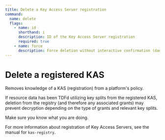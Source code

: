 ```yaml
---
title: Delete a Key Access Server registration
command:
  name: delete
  flags:
    - name: id
      shorthand: i
      description: ID of the Key Access Server registration
      required: true
    - name: force
      description: Force deletion without interactive confirmation (dangerous)
---
```


# Delete a registered KAS

Removes knowledge of a KAS (registration) from a platform's policy.

If resource data has been TDFd utilizing key splits from the registered KAS, deletion from
the registry (and therefore any associated grants) may prevent decryption depending on the
type of grants and relevant key splits.

Make sure you know what you are doing.

For more information about registration of Key Access Servers, see the manual for `kas-registry`.
